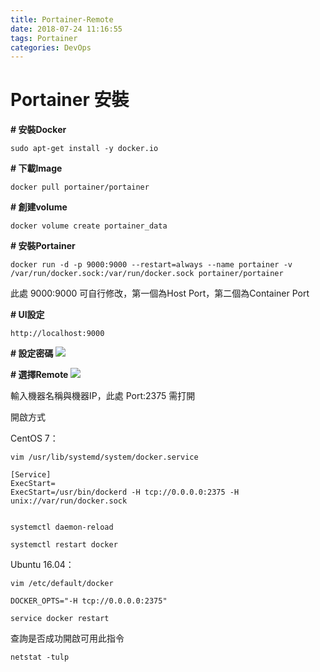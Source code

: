 ```yaml
---
title: Portainer-Remote
date: 2018-07-24 11:16:55
tags: Portainer
categories: DevOps
---
```


# **Portainer 安裝**

**# 安裝Docker**
```linux
sudo apt-get install -y docker.io
```

**# 下載Image**
```linux
docker pull portainer/portainer
```

**# 創建volume**
```linux
docker volume create portainer_data
```

**# 安裝Portainer**
```linux
docker run -d -p 9000:9000 --restart=always --name portainer -v /var/run/docker.sock:/var/run/docker.sock portainer/portainer
```
此處 9000:9000 可自行修改，第一個為Host Port，第二個為Container Port

**# UI設定**
```linux
http://localhost:9000
```

**# 設定密碼**
![](https://i.imgur.com/LPcVhDG.png)

**# 選擇Remote**
![](https://i.imgur.com/2iYwvdk.png)

輸入機器名稱與機器IP，此處 Port:2375 需打開

開啟方式

CentOS 7：
```linux
vim /usr/lib/systemd/system/docker.service

[Service]
ExecStart=
ExecStart=/usr/bin/dockerd -H tcp://0.0.0.0:2375 -H unix://var/run/docker.sock


systemctl daemon-reload

systemctl restart docker
```

Ubuntu 16.04：
```linux
vim /etc/default/docker

DOCKER_OPTS="-H tcp://0.0.0.0:2375"

service docker restart
```

查詢是否成功開啟可用此指令
```linux
netstat -tulp
```